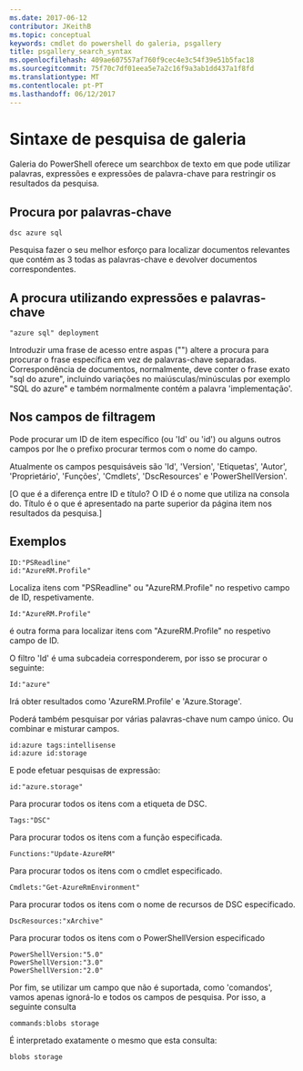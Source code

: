 ```yaml
---
ms.date: 2017-06-12
contributor: JKeithB
ms.topic: conceptual
keywords: cmdlet do powershell do galeria, psgallery
title: psgallery_search_syntax
ms.openlocfilehash: 409ae607557af760f9cec4e3c54f39e51b5fac18
ms.sourcegitcommit: 75f70c7df01eea5e7a2c16f9a3ab1dd437a1f8fd
ms.translationtype: MT
ms.contentlocale: pt-PT
ms.lasthandoff: 06/12/2017
---
```

# <a name="gallery-search-syntax"></a>Sintaxe de pesquisa de galeria

Galeria do PowerShell oferece um searchbox de texto em que pode utilizar palavras, expressões e expressões de palavra-chave para restringir os resultados da pesquisa.

## <a name="search-by-keywords"></a>Procura por palavras-chave

    dsc azure sql

Pesquisa fazer o seu melhor esforço para localizar documentos relevantes que contém as 3 todas as palavras-chave e devolver documentos correspondentes.

## <a name="search-using-phrases-and-keywords"></a>A procura utilizando expressões e palavras-chave

    "azure sql" deployment

Introduzir uma frase de acesso entre aspas ("") altere a procura para procurar o frase específica em vez de palavras-chave separadas.
Correspondência de documentos, normalmente, deve conter o frase exato "sql do azure", incluindo variações no maiúsculas/minúsculas por exemplo "SQL do azure" e também normalmente contém a palavra 'implementação'.

## <a name="filtering-on-fields"></a>Nos campos de filtragem

Pode procurar um ID de item específico (ou 'Id' ou 'id') ou alguns outros campos por lhe o prefixo procurar termos com o nome do campo.

Atualmente os campos pesquisáveis são 'Id', 'Version', 'Etiquetas', 'Autor', 'Proprietário', 'Funções', 'Cmdlets', 'DscResources' e 'PowerShellVersion'.

[O que é a diferença entre ID e título? O ID é o nome que utiliza na consola do. Título é o que é apresentado na parte superior da página item nos resultados da pesquisa.]

## <a name="examples"></a>Exemplos

    ID:"PSReadline"
    id:"AzureRM.Profile"

Localiza itens com "PSReadline" ou "AzureRM.Profile" no respetivo campo de ID, respetivamente.

    Id:"AzureRM.Profile"

é outra forma para localizar itens com "AzureRM.Profile" no respetivo campo de ID.

O filtro 'Id' é uma subcadeia corresponderem, por isso se procurar o seguinte:

    Id:"azure"
    
Irá obter resultados como 'AzureRM.Profile' e 'Azure.Storage'.

Poderá também pesquisar por várias palavras-chave num campo único. Ou combinar e misturar campos.

    id:azure tags:intellisense
    id:azure id:storage

E pode efetuar pesquisas de expressão:

    id:"azure.storage"


Para procurar todos os itens com a etiqueta de DSC.

    Tags:"DSC"

Para procurar todos os itens com a função especificada.

    Functions:"Update-AzureRM"

Para procurar todos os itens com o cmdlet especificado.
    
    Cmdlets:"Get-AzureRmEnvironment"

Para procurar todos os itens com o nome de recursos de DSC especificado.

    DscResources:"xArchive"

Para procurar todos os itens com o PowerShellVersion especificado

    PowerShellVersion:"5.0"
    PowerShellVersion:"3.0"
    PowerShellVersion:"2.0"


Por fim, se utilizar um campo que não é suportada, como 'comandos', vamos apenas ignorá-lo e todos os campos de pesquisa. Por isso, a seguinte consulta

    commands:blobs storage
    
É interpretado exatamente o mesmo que esta consulta:

    blobs storage

